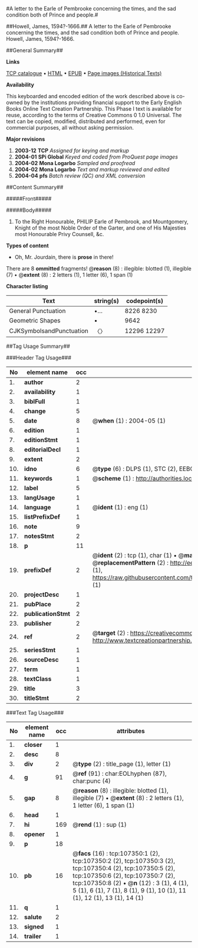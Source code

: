 #A letter to the Earle of Pembrooke concerning the times, and the sad condition both of Prince and people.#

##Howell, James, 1594?-1666.##
A letter to the Earle of Pembrooke concerning the times, and the sad condition both of Prince and people.
Howell, James, 1594?-1666.

##General Summary##

**Links**

[TCP catalogue](http://www.ota.ox.ac.uk/tcp/)  • 
[HTML](http://tei.it.ox.ac.uk/tcp/Texts-HTML/free/A44/A44726.html)  • 
[EPUB](http://tei.it.ox.ac.uk/tcp/Texts-EPUB/free/A44/A44726.epub) • 
[Page images (Historical Texts)](https://data.historicaltexts.jisc.ac.uk/view?pubId=eebo-18320522e&pageId=eebo-18320522e-107350-1)

**Availability**

This keyboarded and encoded edition of the
	       work described above is co-owned by the institutions
	       providing financial support to the Early English Books
	       Online Text Creation Partnership. This Phase I text is
	       available for reuse, according to the terms of Creative
	       Commons 0 1.0 Universal. The text can be copied,
	       modified, distributed and performed, even for
	       commercial purposes, all without asking permission.

**Major revisions**

1. __2003-12__ __TCP__ *Assigned for keying and markup*
1. __2004-01__ __SPi Global__ *Keyed and coded from ProQuest page images*
1. __2004-02__ __Mona Logarbo__ *Sampled and proofread*
1. __2004-02__ __Mona Logarbo__ *Text and markup reviewed and edited*
1. __2004-04__ __pfs__ *Batch review (QC) and XML conversion*

##Content Summary##

#####Front#####

#####Body#####

1. To the Right Honourable, PHILIP Earle of Pembrook, and Mountgomery, Knight of the most Noble Order of the Garter, and one of His Majesties most Honourable Privy Counsell, &c.

**Types of content**

  * Oh, Mr. Jourdain, there is **prose** in there!

There are 8 **ommitted** fragments! 
 @__reason__ (8) : illegible: blotted (1), illegible (7)  •  @__extent__ (8) : 2 letters (1), 1 letter (6), 1 span (1)

**Character listing**


|Text|string(s)|codepoint(s)|
|---|---|---|
|General Punctuation|•…|8226 8230|
|Geometric Shapes|▪|9642|
|CJKSymbolsandPunctuation|〈〉|12296 12297|

##Tag Usage Summary##

###Header Tag Usage###

|No|element name|occ|attributes|
|---|---|---|---|
|1.|__author__|2||
|2.|__availability__|1||
|3.|__biblFull__|1||
|4.|__change__|5||
|5.|__date__|8| @__when__ (1) : 2004-05 (1)|
|6.|__edition__|1||
|7.|__editionStmt__|1||
|8.|__editorialDecl__|1||
|9.|__extent__|2||
|10.|__idno__|6| @__type__ (6) : DLPS (1), STC (2), EEBO-CITATION (1), OCLC (1), VID (1)|
|11.|__keywords__|1| @__scheme__ (1) : http://authorities.loc.gov/ (1)|
|12.|__label__|5||
|13.|__langUsage__|1||
|14.|__language__|1| @__ident__ (1) : eng (1)|
|15.|__listPrefixDef__|1||
|16.|__note__|9||
|17.|__notesStmt__|2||
|18.|__p__|11||
|19.|__prefixDef__|2| @__ident__ (2) : tcp (1), char (1)  •  @__matchPattern__ (2) : ([0-9\-]+):([0-9IVX]+) (1), (.+) (1)  •  @__replacementPattern__ (2) : http://eebo.chadwyck.com/downloadtiff?vid=$1&page=$2 (1), https://raw.githubusercontent.com/textcreationpartnership/Texts/master/tcpchars.xml#$1 (1)|
|20.|__projectDesc__|1||
|21.|__pubPlace__|2||
|22.|__publicationStmt__|2||
|23.|__publisher__|2||
|24.|__ref__|2| @__target__ (2) : https://creativecommons.org/publicdomain/zero/1.0/ (1), http://www.textcreationpartnership.org/docs/. (1)|
|25.|__seriesStmt__|1||
|26.|__sourceDesc__|1||
|27.|__term__|1||
|28.|__textClass__|1||
|29.|__title__|3||
|30.|__titleStmt__|2||


###Text Tag Usage###

|No|element name|occ|attributes|
|---|---|---|---|
|1.|__closer__|1||
|2.|__desc__|8||
|3.|__div__|2| @__type__ (2) : title_page (1), letter (1)|
|4.|__g__|91| @__ref__ (91) : char:EOLhyphen (87), char:punc (4)|
|5.|__gap__|8| @__reason__ (8) : illegible: blotted (1), illegible (7)  •  @__extent__ (8) : 2 letters (1), 1 letter (6), 1 span (1)|
|6.|__head__|1||
|7.|__hi__|169| @__rend__ (1) : sup (1)|
|8.|__opener__|1||
|9.|__p__|18||
|10.|__pb__|16| @__facs__ (16) : tcp:107350:1 (2), tcp:107350:2 (2), tcp:107350:3 (2), tcp:107350:4 (2), tcp:107350:5 (2), tcp:107350:6 (2), tcp:107350:7 (2), tcp:107350:8 (2)  •  @__n__ (12) : 3 (1), 4 (1), 5 (1), 6 (1), 7 (1), 8 (1), 9 (1), 10 (1), 11 (1), 12 (1), 13 (1), 14 (1)|
|11.|__q__|1||
|12.|__salute__|2||
|13.|__signed__|1||
|14.|__trailer__|1||
